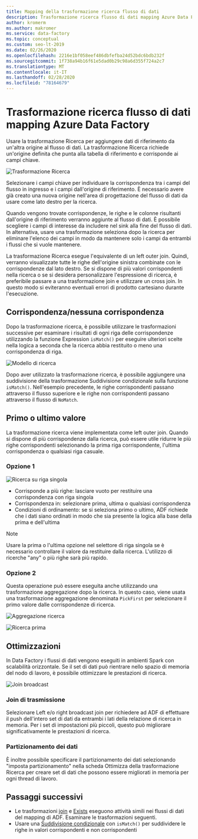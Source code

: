 ```yaml
---
title: Mapping della trasformazione ricerca flusso di dati
description: Trasformazione ricerca flusso di dati mapping Azure Data Factory
author: kromerm
ms.author: makromer
ms.service: data-factory
ms.topic: conceptual
ms.custom: seo-lt-2019
ms.date: 02/26/2020
ms.openlocfilehash: 2216e1bf058eef486dbfefba24d52bdc6bdb232f
ms.sourcegitcommit: 1f738a94b16f61e5dad0b29c98a6d355f724a2c7
ms.translationtype: MT
ms.contentlocale: it-IT
ms.lasthandoff: 02/28/2020
ms.locfileid: "78164679"
---
```

# <a name="azure-data-factory-mapping-data-flow-lookup-transformation"></a>Trasformazione ricerca flusso di dati mapping Azure Data Factory

Usare la trasformazione Ricerca per aggiungere dati di riferimento da un'altra origine al flusso di dati. La trasformazione Ricerca richiede un'origine definita che punta alla tabella di riferimento e corrisponde ai campi chiave.

![Trasformazione Ricerca](media/data-flow/lookup1.png "Ricerca")

Selezionare i campi chiave per individuare la corrispondenza tra i campi del flusso in ingresso e i campi dall'origine di riferimento. È necessario avere già creato una nuova origine nell'area di progettazione del flusso di dati da usare come lato destro per la ricerca.

Quando vengono trovate corrispondenze, le righe e le colonne risultanti dall'origine di riferimento verranno aggiunte al flusso di dati. È possibile scegliere i campi di interesse da includere nel sink alla fine del flusso di dati. In alternativa, usare una trasformazione seleziona dopo la ricerca per eliminare l'elenco dei campi in modo da mantenere solo i campi da entrambi i flussi che si vuole mantenere.

La trasformazione Ricerca esegue l'equivalente di un left outer join. Quindi, verranno visualizzate tutte le righe dell'origine sinistra combinate con le corrispondenze dal lato destro. Se si dispone di più valori corrispondenti nella ricerca o se si desidera personalizzare l'espressione di ricerca, è preferibile passare a una trasformazione join e utilizzare un cross join. In questo modo si eviteranno eventuali errori di prodotto cartesiano durante l'esecuzione.

## <a name="match--no-match"></a>Corrispondenza/nessuna corrispondenza

Dopo la trasformazione ricerca, è possibile utilizzare le trasformazioni successive per esaminare i risultati di ogni riga delle corrispondenze utilizzando la funzione Expression `isMatch()` per eseguire ulteriori scelte nella logica a seconda che la ricerca abbia restituito o meno una corrispondenza di riga.

![Modello di ricerca](media/data-flow/lookup111.png "Modello di ricerca")

Dopo aver utilizzato la trasformazione ricerca, è possibile aggiungere una suddivisione della trasformazione Suddivisione condizionale sulla funzione ```isMatch()```. Nell'esempio precedente, le righe corrispondenti passano attraverso il flusso superiore e le righe non corrispondenti passano attraverso il flusso di ```NoMatch```.

## <a name="first-or-last-value"></a>Primo o ultimo valore

La trasformazione ricerca viene implementata come left outer join. Quando si dispone di più corrispondenze dalla ricerca, può essere utile ridurre le più righe corrispondenti selezionando la prima riga corrispondente, l'ultima corrispondenza o qualsiasi riga casuale.

### <a name="option-1"></a>Opzione 1

![Ricerca su riga singola](media/data-flow/singlerowlookup.png "Ricerca su riga singola")

* Corrisponde a più righe: lasciare vuoto per restituire una corrispondenza con riga singola
* Corrispondenza in: selezionare prima, ultima o qualsiasi corrispondenza
* Condizioni di ordinamento: se si seleziona primo o ultimo, ADF richiede che i dati siano ordinati in modo che sia presente la logica alla base della prima e dell'ultima

> [!NOTE]
> Usare la prima o l'ultima opzione nel selettore di riga singola se è necessario controllare il valore da restituire dalla ricerca. L'utilizzo di ricerche "any" o più righe sarà più rapido.

### <a name="option-2"></a>Opzione 2

Questa operazione può essere eseguita anche utilizzando una trasformazione aggregazione dopo la ricerca. In questo caso, viene usata una trasformazione aggregazione denominata ```PickFirst``` per selezionare il primo valore dalle corrispondenze di ricerca.

![Aggregazione ricerca](media/data-flow/lookup333.png "Aggregazione ricerca")

![Ricerca prima](media/data-flow/lookup444.png "Ricerca prima")

## <a name="optimizations"></a>Ottimizzazioni

In Data Factory i flussi di dati vengono eseguiti in ambienti Spark con scalabilità orizzontale. Se il set di dati può rientrare nello spazio di memoria del nodo di lavoro, è possibile ottimizzare le prestazioni di ricerca.

![Join broadcast](media/data-flow/broadcast.png "Join broadcast")

### <a name="broadcast-join"></a>Join di trasmissione

Selezionare Left e/o right broadcast join per richiedere ad ADF di effettuare il push dell'intero set di dati da entrambi i lati della relazione di ricerca in memoria. Per i set di impostazioni più piccoli, questo può migliorare significativamente le prestazioni di ricerca.

### <a name="data-partitioning"></a>Partizionamento dei dati

È inoltre possibile specificare il partizionamento dei dati selezionando "imposta partizionamento" nella scheda Ottimizza della trasformazione Ricerca per creare set di dati che possono essere migliorati in memoria per ogni thread di lavoro.

## <a name="next-steps"></a>Passaggi successivi

* Le trasformazioni [join](data-flow-join.md) e [Exists](data-flow-exists.md) eseguono attività simili nei flussi di dati del mapping di ADF. Esaminare le trasformazioni seguenti.
* Usare una [Suddivisione condizionale](data-flow-conditional-split.md) con ```isMatch()``` per suddividere le righe in valori corrispondenti e non corrispondenti
